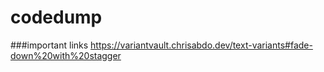 # codedump
###important links 
https://variantvault.chrisabdo.dev/text-variants#fade-down%20with%20stagger